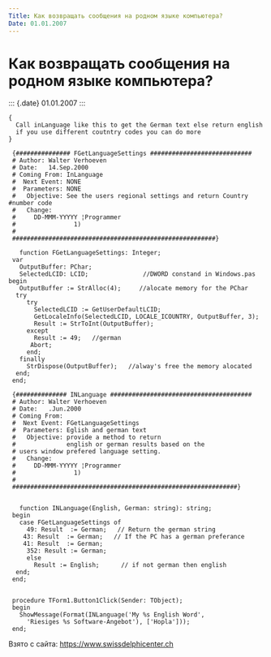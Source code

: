 ```yaml
---
Title: Как возвращать сообщения на родном языке компьютера?
Date: 01.01.2007
---
```



Как возвращать сообщения на родном языке компьютера?
====================================================

::: {.date}
01.01.2007
:::

    { 
      Call inLanguage like this to get the German text else return english 
      if you use different coutntry codes you can do more 
    }
     
     {############### FGetLanguageSettings ############################ 
     # Author: Walter Verhoeven 
     # Date:   14.Sep.2000 
     # Coming From: InLanguage 
     #  Next Event: NONE 
     #  Parameters: NONE 
     #   Objective: See the users regional settings and return Country #number code 
     #   Change: 
     #     DD-MMM-YYYYY ¦Programmer 
     #                1) 
     # 
     ########################################################}
     
       function FGetLanguageSettings: Integer;
     var
       OutputBuffer: PChar;
       SelectedLCID: LCID;               //DWORD constand in Windows.pas 
    begin
       OutputBuffer := StrAlloc(4);     //alocate memory for the PChar 
      try
         try
           SelectedLCID := GetUserDefaultLCID;
           GetLocaleInfo(SelectedLCID, LOCALE_ICOUNTRY, OutputBuffer, 3);
           Result := StrToInt(OutputBuffer);
         except
           Result := 49;   //german 
          Abort;
         end;
       finally
         StrDispose(OutputBuffer);   //alway's free the memory alocated 
      end;
     end;
     
     {############## INLanguage ####################################### 
     # Author: Walter Verhoeven 
     # Date:   .Jun.2000 
     # Coming From: 
     #  Next Event: FGetLanguageSettings 
     #  Parameters: Eglish and german text 
     #   Objective: provide a method to return 
     #              english or german results based on the 
     # users window prefered language setting. 
     #   Change: 
     #     DD-MMM-YYYYY ¦Programmer 
     #                1) 
     # 
     ##############################################################}
     
     
       function INLanguage(English, German: string): string;
     begin
       case FGetLanguageSettings of
         49: Result  := German;   // Return the german string 
        43: Result  := German;   // If the PC has a german preferance 
        41: Result  := German;
         352: Result := German;
         else
           Result := English;      // if not german then english 
      end;
     end;
     
     
     procedure TForm1.Button1Click(Sender: TObject);
     begin
       ShowMessage(Format(INLanguage('My %s English Word',
         'Riesiges %s Software-Angebot'), ['Hopla']));
     end;
     

Взято с сайта: <https://www.swissdelphicenter.ch>
